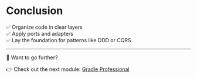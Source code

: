 # Conclusion

✅ Organize code in clear layers  
✅ Apply ports and adapters  
✅ Lay the foundation for patterns like DDD or CQRS

---

📘 Want to go further?

👉 Check out the next module: [Gradle Professional](https://java-ebooks.gitbook.io/gradle-professional)
